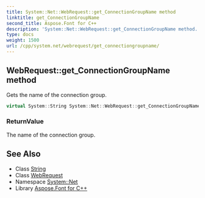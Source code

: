 ```yaml
---
title: System::Net::WebRequest::get_ConnectionGroupName method
linktitle: get_ConnectionGroupName
second_title: Aspose.Font for C++
description: 'System::Net::WebRequest::get_ConnectionGroupName method. Gets the name of the connection group in C++.'
type: docs
weight: 1500
url: /cpp/system.net/webrequest/get_connectiongroupname/
---
```

## WebRequest::get_ConnectionGroupName method


Gets the name of the connection group.

```cpp
virtual System::String System::Net::WebRequest::get_ConnectionGroupName()
```


### ReturnValue

The name of the connection group.

## See Also

* Class [String](../../../system/string/)
* Class [WebRequest](../)
* Namespace [System::Net](../../)
* Library [Aspose.Font for C++](../../../)
